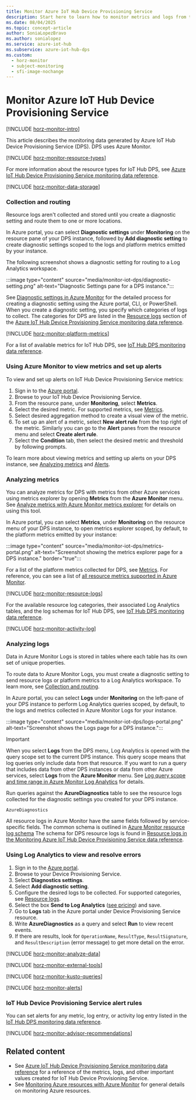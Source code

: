 ```yaml
---
title: Monitor Azure IoT Hub Device Provisioning Service
description: Start here to learn how to monitor metrics and logs from the Azure IoT Hub Device Provisioning Service by using Azure Monitor.
ms.date: 08/04/2025
ms.topic: concept-article
author: SoniaLopezBravo
ms.author: sonialopez
ms.service: azure-iot-hub
ms.subservice: azure-iot-hub-dps
ms.custom:
  - horz-monitor
  - subject-monitoring
  - sfi-image-nochange
---
```


# Monitor Azure IoT Hub Device Provisioning Service

[!INCLUDE [horz-monitor-intro](~/reusable-content/ce-skilling/azure/includes/azure-monitor/horizontals/horz-monitor-intro.md)]

This article describes the monitoring data generated by Azure IoT Hub Device Provisioning Service (DPS). DPS uses Azure Monitor.

[!INCLUDE [horz-monitor-resource-types](~/reusable-content/ce-skilling/azure/includes/azure-monitor/horizontals/horz-monitor-resource-types.md)]

For more information about the resource types for IoT Hub DPS, see [Azure IoT Hub Device Provisioning Service monitoring data reference](monitor-iot-dps-reference.md).

[!INCLUDE [horz-monitor-data-storage](~/reusable-content/ce-skilling/azure/includes/azure-monitor/horizontals/horz-monitor-data-storage.md)]

### Collection and routing

Resource logs aren't collected and stored until you create a diagnostic setting and route them to one or more locations.

In Azure portal, you can select **Diagnostic settings** under **Monitoring** on the resource pane of your DPS instance, followed by **Add diagnostic setting** to create diagnostic settings scoped to the logs and platform metrics emitted by your instance.

The following screenshot shows a diagnostic setting for routing to a Log Analytics workspace.

:::image type="content" source="media/monitor-iot-dps/diagnostic-setting.png" alt-text="Diagnostic Settings pane for a DPS instance.":::

See [Diagnostic settings in Azure Monitor](/azure/azure-monitor/platform/diagnostic-settings) for the detailed process for creating a diagnostic setting using the Azure portal, CLI, or PowerShell. When you create a diagnostic setting, you specify which categories of logs to collect. The categories for DPS are listed in the [Resource logs](monitor-iot-dps-reference.md#resource-logs) section of the [Azure IoT Hub Device Provisioning Service monitoring data reference](monitor-iot-dps-reference.md).

[!INCLUDE [horz-monitor-platform-metrics](~/reusable-content/ce-skilling/azure/includes/azure-monitor/horizontals/horz-monitor-platform-metrics.md)]

For a list of available metrics for IoT Hub DPS, see [IoT Hub DPS monitoring data reference](monitor-iot-dps-reference.md#metrics).

### Using Azure Monitor to view metrics and set up alerts

To view and set up alerts on IoT Hub Device Provisioning Service metrics:

1. Sign in to the [Azure portal](https://portal.azure.com).
1. Browse to your IoT Hub Device Provisioning Service.
1. From the resource pane, under **Monitoring**, select **Metrics**.
1. Select the desired metric. For supported metrics, see [Metrics](monitor-iot-dps-reference.md#metrics).
1. Select desired aggregation method to create a visual view of the metric.
1. To set up an alert of a metric, select **New alert rule** from the top right of the metric. Similarly you can go to the **Alert** panes from the resource menu and select **Create alert rule**.
1. Select the **Condition** tab, then select the desired metric and threshold by following prompts.

To learn more about viewing metrics and setting up alerts on your DPS instance, see [Analyzing metrics](#analyzing-metrics) and [Alerts](#alerts).

### Analyzing metrics

You can analyze metrics for DPS with metrics from other Azure services using metrics explorer by opening **Metrics** from the **Azure Monitor** menu. See [Analyze metrics with Azure Monitor metrics explorer](/azure/azure-monitor/essentials/analyze-metrics) for details on using this tool.

In Azure portal, you can select **Metrics**, under **Monitoring** on the resource menu of your DPS instance, to open metrics explorer scoped, by default, to the platform metrics emitted by your instance:

:::image type="content" source="media/monitor-iot-dps/metrics-portal.png" alt-text="Screenshot showing the metrics explorer page for a DPS instance." border="true":::

For a list of the platform metrics collected for DPS, see [Metrics](monitor-iot-dps-reference.md#metrics). For reference, you can see a list of [all resource metrics supported in Azure Monitor](/azure/azure-monitor/essentials/metrics-supported).

[!INCLUDE [horz-monitor-resource-logs](~/reusable-content/ce-skilling/azure/includes/azure-monitor/horizontals/horz-monitor-resource-logs.md)]

For the available resource log categories, their associated Log Analytics tables, and the log schemas for IoT Hub DPS, see [IoT Hub DPS monitoring data reference](monitor-iot-dps-reference.md#resource-logs).

[!INCLUDE [horz-monitor-activity-log](~/reusable-content/ce-skilling/azure/includes/azure-monitor/horizontals/horz-monitor-activity-log.md)]

### Analyzing logs

Data in Azure Monitor Logs is stored in tables where each table has its own set of unique properties.  

To route data to Azure Monitor Logs, you must create a diagnostic setting to send resource logs or platform metrics to a Log Analytics workspace. To learn more, see [Collection and routing](#collection-and-routing).

In Azure portal, you can select **Logs** under **Monitoring** on the left-pane of your DPS instance to perform Log Analytics queries scoped, by default, to the logs and metrics collected in Azure Monitor Logs for your instance.

:::image type="content" source="media/monitor-iot-dps/logs-portal.png" alt-text="Screenshot shows the Logs page for a DPS instance.":::

> [!IMPORTANT]
> When you select **Logs** from the DPS menu, Log Analytics is opened with the query scope set to the current DPS instance. This query scope means that log queries only include data from that resource. If you want to run a query that includes data from other DPS instances or data from other Azure services, select **Logs** from the **Azure Monitor** menu. See [Log query scope and time range in Azure Monitor Log Analytics](/azure/azure-monitor/logs/scope) for details.

Run queries against the **AzureDiagnostics** table to see the resource logs collected for the diagnostic settings you created for your DPS instance.

```kusto
AzureDiagnostics
```

All resource logs in Azure Monitor have the same fields followed by service-specific fields. The common schema is outlined in [Azure Monitor resource log schema](/azure/azure-monitor/essentials/resource-logs-schema) The schema for DPS resource logs is found in [Resource logs in the Monitoring Azure IoT Hub Device Provisioning Service data reference](monitor-iot-dps-reference.md#resource-logs).

### Using Log Analytics to view and resolve errors

1. Sign in to the [Azure portal](https://portal.azure.com).
1. Browse to your Device Provisioning Service.
1. Select **Diagnostics settings**.
1. Select **Add diagnostic setting**.
1. Configure the desired logs to be collected. For supported categories, see [Resource logs](monitor-iot-dps-reference.md#resource-logs).
1. Select the box **Send to Log Analytics** ([see pricing](https://azure.microsoft.com/pricing/details/log-analytics/)) and save.
1. Go to **Logs** tab in the Azure portal under Device Provisioning Service resource.
1. Write **AzureDiagnostics** as a query and select **Run** to view recent events.
1. If there are results, look for `OperationName`, `ResultType`, `ResultSignature`, and `ResultDescription` (error message) to get more detail on the error.

[!INCLUDE [horz-monitor-analyze-data](~/reusable-content/ce-skilling/azure/includes/azure-monitor/horizontals/horz-monitor-analyze-data.md)]

[!INCLUDE [horz-monitor-external-tools](~/reusable-content/ce-skilling/azure/includes/azure-monitor/horizontals/horz-monitor-external-tools.md)]

[!INCLUDE [horz-monitor-kusto-queries](~/reusable-content/ce-skilling/azure/includes/azure-monitor/horizontals/horz-monitor-kusto-queries.md)]

[!INCLUDE [horz-monitor-alerts](~/reusable-content/ce-skilling/azure/includes/azure-monitor/horizontals/horz-monitor-alerts.md)]

### IoT Hub Device Provisioning Service alert rules

You can set alerts for any metric, log entry, or activity log entry listed in the [IoT Hub DPS monitoring data reference](monitor-iot-dps-reference.md).

[!INCLUDE [horz-monitor-advisor-recommendations](~/reusable-content/ce-skilling/azure/includes/azure-monitor/horizontals/horz-monitor-advisor-recommendations.md)]

## Related content

- See [Azure IoT Hub Device Provisioning Service monitoring data reference](monitor-iot-dps-reference.md) for a reference of the metrics, logs, and other important values created for IoT Hub Device Provisioning Service.
- See [Monitoring Azure resources with Azure Monitor](/azure/azure-monitor/essentials/monitor-azure-resource) for general details on monitoring Azure resources.
